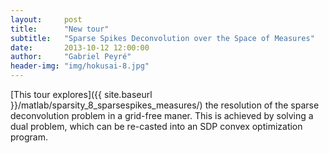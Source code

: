 ```yaml
---
layout:     post
title:      "New tour"
subtitle:   "Sparse Spikes Deconvolution over the Space of Measures"
date:       2013-10-12 12:00:00
author:     "Gabriel Peyré"
header-img: "img/hokusai-8.jpg"
---
```


[This tour explores]({{ site.baseurl }}/matlab/sparsity_8_sparsespikes_measures/) the resolution of the sparse deconvolution problem in a grid-free maner. This is achieved by solving a dual problem, which can be re-casted into an SDP convex optimization program.
